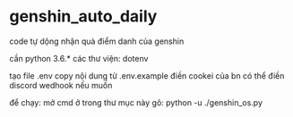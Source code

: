 # genshin_auto_daily
code tự dộng nhận quà điểm danh của genshin

cần python 3.6.*
các thư viện: 
  dotenv
 
 tạo file .env 
  copy nội dung từ .env.example
  điền cookei của bn 
  có thể điền discord wedhook nếu muốn
 
 để chạy:
  mở cmd ở trong thư mục này
  gõ: python -u ./genshin_os.py
  
